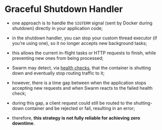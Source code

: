 # Graceful Shutdown Handler

- one approach is to handle the `SIGTERM` signal (sent by Docker during shutdown) directly in your application code;
- in the shutdown handler, you can stop your custom thread executor (if you’re using one), so it no longer accepts new background tasks;
- this allows the current in-flight tasks or HTTP requests to finish, while preventing new ones from being processed;


- Swarm may detect, via [health checks](../health-check/health_check.md), that the container is shutting down and eventually stop routing traffic to it;
- however, there is a time gap between when the application stops accepting new requests and when Swarm reacts to the failed health check;
- during this gap, a client request could still be routed to the shutting-down container and be rejected or fail, resulting in an error;
 

- therefore, **this strategy is not fully reliable for achieving zero downtime**.
